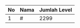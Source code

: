 | No | Nama            | Jumlah Level |
|----|-----------------|--------------|
| 1  | #    |    2299        |
